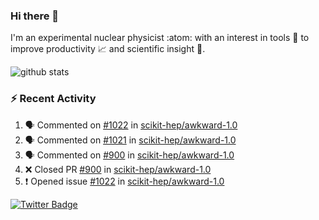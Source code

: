 ### Hi there 👋 

I'm an experimental nuclear physicist :atom: with an interest in tools :wrench: to improve productivity :chart_with_upwards_trend: and scientific insight :telescope:.

![github stats](https://github-readme-stats.vercel.app/api?username=agoose77&show_icons=true&hide_rank=true&hide_title=true&bg_color=30,e76445,904e95&text_color=efe3ec&icon_color=efe3ec)
<!--
**agoose77/agoose77** is a ✨ _special_ ✨ repository because its `README.md` (this file) appears on your GitHub profile.

Here are some ideas to get you started:

- 🔭 I’m currently working on ...
- 🌱 I’m currently learning ...
- 👯 I’m looking to collaborate on ...
- 🤔 I’m looking for help with ...
- 💬 Ask me about ...
- 📫 How to reach me: ...
- 😄 Pronouns: ...
- ⚡ Fun fact: ...
-->

### :zap: Recent Activity
<!--START_SECTION:activity-->
1. 🗣 Commented on [#1022](https://github.com/scikit-hep/awkward-1.0/issues/1022) in [scikit-hep/awkward-1.0](https://github.com/scikit-hep/awkward-1.0)
2. 🗣 Commented on [#1021](https://github.com/scikit-hep/awkward-1.0/issues/1021) in [scikit-hep/awkward-1.0](https://github.com/scikit-hep/awkward-1.0)
3. 🗣 Commented on [#900](https://github.com/scikit-hep/awkward-1.0/issues/900) in [scikit-hep/awkward-1.0](https://github.com/scikit-hep/awkward-1.0)
4. ❌ Closed PR [#900](https://github.com/scikit-hep/awkward-1.0/pull/900) in [scikit-hep/awkward-1.0](https://github.com/scikit-hep/awkward-1.0)
5. ❗️ Opened issue [#1022](https://github.com/scikit-hep/awkward-1.0/issues/1022) in [scikit-hep/awkward-1.0](https://github.com/scikit-hep/awkward-1.0)
<!--END_SECTION:activity-->


[![Twitter Badge](https://img.shields.io/twitter/follow/agoose77?style=flat-square&logo=Twitter&logoColor=white&color=cornflowerblue)](https://twitter.com/agoose77)
